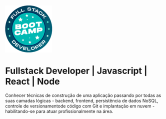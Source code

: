 ![](readme/bootcamp_fullstack.png)
# Fullstack Developer | Javascript | React | Node
Conhecer técnicas de construção de uma aplicação passando por todas as suas camadas lógicas - backend, frontend, persistência de dados NoSQL, controle de versionamentode código com Git e implantação em nuvem - habilitando-se para atuar profissionalmente na área.
